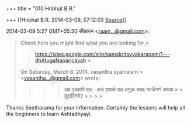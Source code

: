 +++
title = "010 Hnbhat B.R."

+++
[[Hnbhat B.R.	2014-03-09, 07:12:03 [Source](https://groups.google.com/g/samskrita/c/nsg8deJx7hQ)]]



2014-03-09 5:27 GMT+05:30 सीताराम \<[raam...@gmail.com]()\>:  

> Check here you might find what you are looking for >
> 
> > <https://sites.google.com/site/samskritavyakaranam/1---dhAtugaNaparicayah> >
> 
> > 
> >   
>   
> On Saturday, March 8, 2014, vasantha syamalam > \<[vasantha...@gmail.com]()\> wrote:  
> > > 
> > > > अहं पृच्छामि यत् - कथं ज्ञायते यत् अमुकः शब्दः भ्वादिगणे अथवा > > तुदादिगणे? > > > > 
> > > > 
> > > >   
> > > > 
> > 
> > 
> > 

  

  

Thanks Seetharama for your information. Certainly the lessons will help all the beginners to learn Ashtadhyayi.

  

  

  

  



